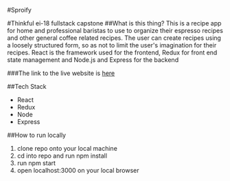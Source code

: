 #Sproify

#Thinkful ei-18 fullstack capstone
##What is this thing?
This is a recipe app for home and professional baristas to use to organize their espresso recipes and other general coffee related recipes. The user can create recipes using a loosely structured form, so as not to limit the user's imagination for their recipes. React is the framework used for the frontend, Redux for front end state management and Node.js and Express for the backend

###The link to the live website is [here](https://thirsty-stonebraker-3c6282.netlify.com/)

##Tech Stack
* React
* Redux
* Node
* Express


##How to run locally
1. clone repo onto your local machine
2. cd into repo and run npm install
3. run npm start
4. open localhost:3000 on your local browser
